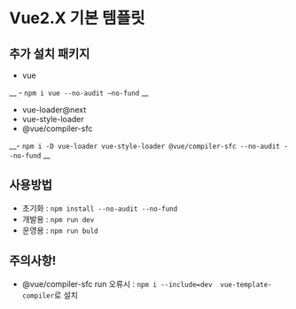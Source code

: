 # Vue2.X 기본 템플릿
## 추가 설치 패키지
- vue

__ - `npm i vue --no-audit –no-fund` __

- vue-loader@next
- vue-style-loader
- @vue/compiler-sfc
 
__- `npm i -D vue-loader vue-style-loader @vue/compiler-sfc --no-audit --no-fund` __


## 사용방법
- 초기화 : `npm install --no-audit --no-fund`
- 개발용 : `npm run dev`
- 운영용 : `npm run buld`


## 주의사항!
-  @vue/compiler-sfc run 오류시 :  `npm i --include=dev  vue-template-compiler`로 설치<br>
